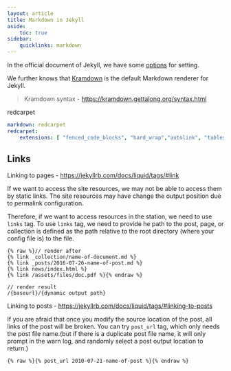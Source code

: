 ```yaml
---
layout: article
title: Markdown in Jekyll 
aside:
    toc: true
sidebar: 
    quicklinks: markdown
---
```


In the official document of Jekyll, we have some [options](https://jekyllrb.com/docs/configuration/markdown/) for setting.

We further knows that [Kramdown](https://kramdown.gettalong.org/index.html) is the default Markdown renderer for Jekyll. 

> Kramdown syntax - <https://kramdown.gettalong.org/syntax.html>

redcarpet
```yml
markdown: redcarpet
redcarpet:
    extensions: [ "fenced_code_blocks", "hard_wrap","autolink", "tables", "strikethrough", "superscript", "with_toc_data", "highlight", "prettify","no_intra_emphasis"]
```

## Links

Linking to pages - <https://jekyllrb.com/docs/liquid/tags/#link>

If we want to access the site resources, we may not be able to access them by static links. The site resources may have change the output position due to permalink configuration.

Therefore, if we want to access resources in the station, we need to use `links` tag. To use `links` tag, we need to provide he path to the post, page, or collection is defined as the path relative to the root directory (where your config file is) to the file.

```liquid
{% raw %}// render after
{% link _collection/name-of-document.md %}
{% link _posts/2016-07-26-name-of-post.md %}
{% link news/index.html %}
{% link /assets/files/doc.pdf %}{% endraw %}

// render result
/{baseurl}/{dynamic output path}
```

Linking to posts - https://jekyllrb.com/docs/liquid/tags/#linking-to-posts

If you are afraid that once you modify the source location of the post, all links of the post will be broken. You can try `post_url` tag, which only needs the post file name.(but if there is a duplicate post file name, it will only prompt in the warn log, and randomly select a post output location to return.)

```liquid
{% raw %}{% post_url 2010-07-21-name-of-post %}{% endraw %}
```